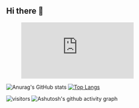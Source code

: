 ## Hi there 👋

<!--
**daicx0904/daicx0904** is a ✨ _special_ ✨ repository because its `README.md` (this file) appears on your GitHub profile.

Here are some ideas to get you started:

- 🔭 I’m currently working on ...
- 🌱 I’m currently learning ...
- 👯 I’m looking to collaborate on ...
- 🤔 I’m looking for help with ...
- 💬 Ask me about ...
- 📫 How to reach me: ...
- 😄 Pronouns: ...
- ⚡ Fun fact: ...
-->

<figure><embed src="https://wakatime.com/share/@018d250b-01aa-45d4-a295-0a6b30151e8d/8ba96060-752d-4a9e-8719-a1e9dd8c5ab7.svg"></embed></figure>


![Anurag's GitHub stats](https://github-readme-stats.vercel.app/api?username=daicx0904&show_icons=true&theme=radical)     [![Top Langs](https://github-readme-stats.vercel.app/api/top-langs/?username=daicx0904&layout=compact)](https://github.com/anuraghazra/github-readme-stats)

![visitors](https://visitor-badge.glitch.me/badge?page_id=daicx0904&left_color=green&right_color=red)   ![Ashutosh's github activity graph](https://github-readme-activity-graph.vercel.app/graph?username=daicx0904)

